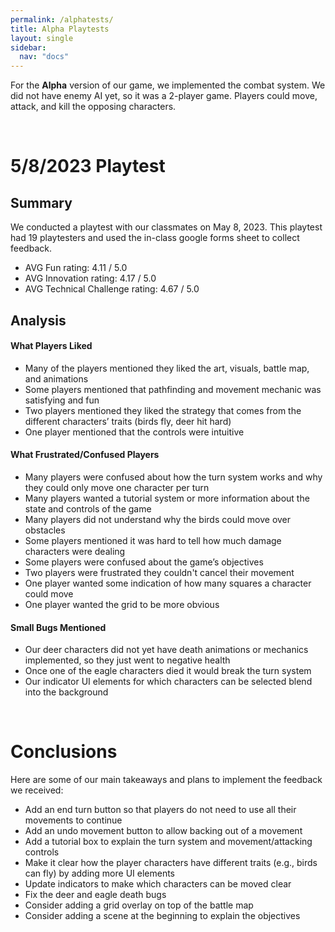 ```yaml
---
permalink: /alphatests/
title: Alpha Playtests
layout: single
sidebar: 
  nav: "docs"
---
```


For the **Alpha** version of our game, we implemented the combat system. We did not have enemy AI yet, so it was a 2-player game. Players could move, attack, and kill the opposing characters. 

&nbsp;  
# 5/8/2023 Playtest
## Summary
We conducted a playtest with our classmates on May 8, 2023. This playtest had 19 playtesters and used the in-class google forms sheet to collect feedback.
- AVG Fun rating: 4.11 / 5.0
- AVG Innovation rating: 4.17 / 5.0
- AVG Technical Challenge rating: 4.67 / 5.0

## Analysis
#### What Players Liked
- Many of the players mentioned they liked the art, visuals, battle map, and animations
- Some players mentioned that pathfinding and movement mechanic was satisfying and fun
- Two players mentioned they liked the strategy that comes from the different characters’ traits (birds fly, deer hit hard)
- One player mentioned that the controls were intuitive 

#### What Frustrated/Confused Players
- Many players were confused about how the turn system works and why they could only move one character per turn
- Many players wanted a tutorial system or more information about the state and controls of the game 
- Many players did not understand why the birds could move over obstacles
- Some players mentioned it was hard to tell how much damage characters were dealing
- Some players were confused about the game’s objectives
- Two players were frustrated they couldn't cancel their movement
- One player wanted some indication of how many squares a character could move
- One player wanted the grid to be more obvious

#### Small Bugs Mentioned
- Our deer characters did not yet have death animations or mechanics implemented, so they just went to negative health
- Once one of the eagle characters died it would break the turn system
- Our indicator UI elements for which characters can be selected blend into the background

&nbsp;  
# Conclusions
Here are some of our main takeaways and plans to implement the feedback we received:
- Add an end turn button so that players do not need to use all their movements to continue
- Add an undo movement button to allow backing out of a movement
- Add a tutorial box to explain the turn system and movement/attacking controls
- Make it clear how the player characters have different traits (e.g., birds can fly) by adding more UI elements
- Update indicators to make which characters can be moved clear
- Fix the deer and eagle death bugs
- Consider adding a grid overlay on top of the battle map
- Consider adding a scene at the beginning to explain the objectives





